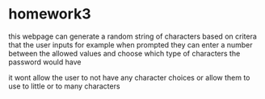 # homework3

this webpage can generate a random string of characters based on critera that the user inputs for example when prompted they can enter a number between the allowed values and 
choose which type of characters the password would have 

it wont allow the user to not have any character choices or allow them to use to little or to many characters 
